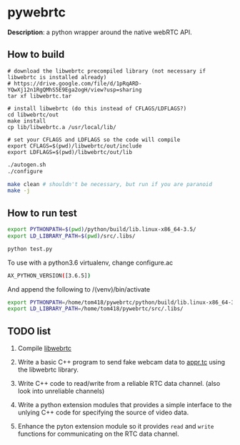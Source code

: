 # pywebrtc

**Description**: a python wrapper around the native webRTC API.

## How to build

```
# download the libwebrtc precompiled library (not necessary if libwebrtc is installed already)
# https://drive.google.com/file/d/1pRqARD-YQwXj12n1RgQMhS5E9Ega2ogH/view?usp=sharing
tar xf libwebrtc.tar

# install libwebrtc (do this instead of CFLAGS/LDFLAGS?)
cd libwebrtc/out
make install
cp lib/libwebrtc.a /usr/local/lib/

# set your CFLAGS and LDFLAGS so the code will compile
export CFLAGS=$(pwd)/libwebrtc/out/include
export LDFLAGS=$(pwd)/libwebrtc/out/lib
```

```bash
./autogen.sh
./configure

make clean # shouldn't be necessary, but run if you are paranoid
make -j
```

## How to run test

```bash
export PYTHONPATH=$(pwd)/python/build/lib.linux-x86_64-3.5/
export LD_LIBRARY_PATH=$(pwd)/src/.libs/

python test.py
```

To use with a python3.6 virtualenv, change configure.ac

```bash
AX_PYTHON_VERSION([3.6.5])
```

And append the following to /(venv)/bin/activate 
```bash
export PYTHONPATH=/home/tom418/pywebrtc/python/build/lib.linux-x86_64-3.6/
export LD_LIBRARY_PATH=/home/tom418/pywebrtc/src/.libs/
```

## TODO list

1. Compile [libwebrtc](https://github.com/aisouard/libwebrtc)

2. Write a basic C++ program to send fake webcam data to
[appr.tc](https://appr.tc) using the libwebrtc library.

3. Write C++ code to read/write from a reliable RTC data
channel. (also look into unreliable channels)

4. Write a python extension modules that provides a simple interface
to the unlying C++ code for specifying the source of video data.

5. Enhance the pyton extension module so it provides `read` and
`write` functions for communicating on the RTC data channel.
